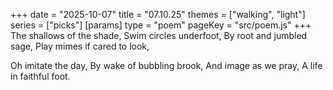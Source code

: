 +++
date = "2025-10-07"
title = "07.10.25"
themes = ["walking", "light"]
series = ["picks"]
[params]
  type = "poem"
  pageKey = "src/poem.js"
+++
The shallows of the shade,
Swim circles underfoot,
By root and jumbled sage,
Play mimes if cared to look,

Oh imitate the day,
By wake of bubbling brook,
And image as we pray,
A life in faithful foot.
